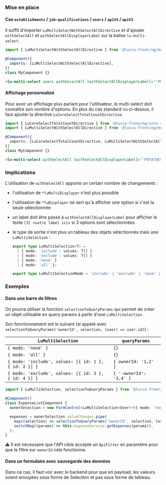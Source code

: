 ### Mise en place

#### Cas `establishments` / `job-qualifications` / `users` / `apiV4` / `apiV3`

Il suffit d'importer `LuMultiSelectWithSelectAllDirective` et d'ajouter `withSelectAll` et `withSelectAllDisplayerLabel` sur la balise `lu-multi-select`.

```ts
import { LuMultiSelectWithSelectAllDirective } from '@lucca-front/ng/multi-select';

@Component({
  imports: [LuMultiSelectWithSelectAllDirective],
})
class MyComponent {}
```

```html
<lu-multi-select users withSelectAll [withSelectAllDisplayerLabel]="'POTATOES' | transloco" />
```

#### Affichage personnalisé

Pour avoir un affichage plus parlant pour l'utilisateur, le multi-select doit connaître son nombre d'options. En plus du cas standard vu ci-dessus, il faut ajouter la directive `LuCoreSelectTotalCountDirective`.

```ts
import { LuCoreSelectTotalCountDirective } from '@lucca-front/ng/core-select';
import { LuMultiSelectWithSelectAllDirective } from '@lucca-front/ng/multi-select';

@Component({
  imports: [LuCoreSelectTotalCountDirective, LuMultiSelectWithSelectAllDirective],
})
class MyComponent {}
```

```html
<lu-multi-select withSelectAll [withSelectAllDisplayerLabel]="'POTATOES' | transloco" [totalCount]="123" />
```

### Implications

L'utilisation de `withSelectAll` apporte un certain nombre de changements :

- l'utilisation de `*luMultiDisplayer` n'est plus possible
- l'utilisation de `*luDisplayer` ne sert qu'à afficher une option si c'est la seule sélectionnée
- un label doit être passé à `withSelectAllDisplayerLabel` pour afficher le texte `[3] <votre label ici>` si 3 options sont sélectionnées
- le type de sortie n'est plus un tableau des objets sélectionnés mais une `LuMultiSelection` :

  <!-- prettier-ignore -->
  ```ts
  export type LuMultiSelection<T> =
    | { mode: 'include'; values: T[] }
    | { mode: 'exclude'; values: T[] }
    | { mode: 'none' }
    | { mode: 'all' };

  export type LuMultiSelectionMode = 'include' | 'exclude' | 'none' | 'all';
  ```

### Exemples

#### Dans une barre de filtres

On pourra utiliser la fonction `selectionToQueryParams` qui permet de créer un objet utilisable en query params à partir d'une `LuMultiSelection`.

Son fonctionnement est le suivant (si appelé avec `selectionToQueryParams('ownerId', selection, (user) => user.id)`) :

| `LuMultiSelection`                                    | `queryParams`           |
| ----------------------------------------------------- | ----------------------- |
| `{ mode: 'none' }`                                    | `{}`                    |
| `{ mode: 'all' }`                                     | `{}`                    |
| `{ mode: 'include', values: [{ id: 1 }, { id: 2 }] }` | `{ ownerId: '1,2' }`    |
| `{ mode: 'exclude', values: [{ id: 3 }, { id: 4 }] }` | `{ '-ownerId': '3,4' }` |

```ts
import { LuMultiSelection, selectionToQueryParams } from '@lucca-front/ng/multi-select';

@Component()
class ExpenseListComponent {
  ownerSelection = new FormControl<LuMultiSelection<User>>({ mode: 'none' });

  expenses = ownerSelection.valueChanges.pipe(
    map((selection) => selectionToQueryParams('ownerId', selection, (user) => user.id)),
    switchMap((params) => this.expenseService.getExpenses(params)),
  );
}
```

:warning: Il est nécessaire que l'API cible accepte un `ApiFilter` en paramètre pour que le filtre sur `ownerId` cela fonctionne.

#### Dans un formulaire avec sauvegarde des données

Dans ce cas, il faut voir avec le backend pour que en payload, les valeurs soient envoyées sous forme de Selection et pas sous forme de tableau.
